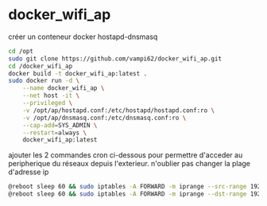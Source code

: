 # docker_wifi_ap

créer un conteneur docker hostapd-dnsmasq

```sh
cd /opt
sudo git clone https://github.com/vampi62/docker_wifi_ap.git
cd /docker_wifi_ap
docker build -t docker_wifi_ap:latest .
sudo docker run -d \
	--name docker_wifi_ap \
	--net host -it \
	--privileged \
	-v /opt/ap/hostapd.conf:/etc/hostapd/hostapd.conf:ro \
	-v /opt/ap/dnsmasq.conf:/etc/dnsmasq.conf:ro \
	--cap-add=SYS_ADMIN \
	--restart=always \
	docker_wifi_ap:latest
```

ajouter les 2 commandes cron ci-dessous pour permettre d'acceder au peripherique du réseaux depuis l'exterieur.
n'oublier pas changer la plage d'adresse ip

```sh
@reboot sleep 60 && sudo iptables -A FORWARD -m iprange --src-range 192.168.5.0-192.168.5.255 -j ACCEPT
@reboot sleep 60 && sudo iptables -A FORWARD -m iprange --dst-range 192.168.5.0-192.168.5.255 -j ACCEPT
```
